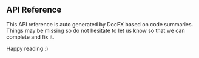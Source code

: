 ﻿## API Reference

This API reference is auto generated by DocFX based on code summaries. Things may be missing so do not hesitate to let us know so that we can complete and fix it.

Happy reading :) 